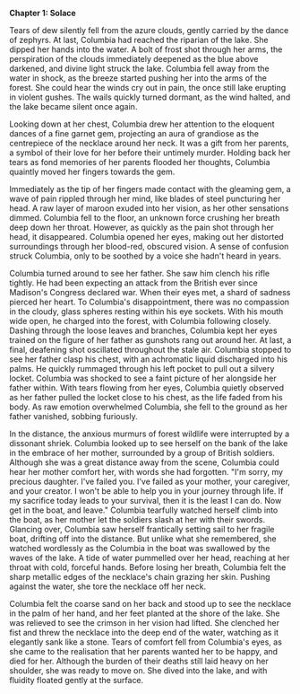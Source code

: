 **Chapter 1: Solace**

Tears of dew silently fell from the azure clouds, gently carried by the dance of zephyrs. At last, Columbia had reached the riparian of the lake. She dipped her hands into the water. A bolt of frost shot through her arms, the perspiration of the clouds immediately deepened as the blue above darkened, and divine light struck the lake. Columbia fell away from the water in shock, as the breeze started pushing her into the arms of the forest. She could hear the winds cry out in pain, the once still lake erupting in violent gushes. The wails quickly turned dormant, as the wind halted, and the lake became silent once again. 

Looking down at her chest, Columbia drew her attention to the eloquent dances of a fine garnet gem, projecting an aura of grandiose as the centrepiece of the necklace around her neck. It was a gift from her parents, a symbol of their love for her before their untimely murder. Holding back her tears as fond memories of her parents flooded her thoughts, Columbia quaintly moved her fingers towards the gem.

Immediately as the tip of her fingers made contact with the gleaming gem, a wave of pain rippled through her mind, like blades of steel puncturing her head.  A raw layer of maroon exuded into her vision, as her other sensations dimmed. Columbia fell to the floor, an unknown force crushing her breath deep down her throat. However, as quickly as the pain shot through her head, it disappeared. Columbia opened her eyes, making out her distorted surroundings through her blood-red, obscured vision. A sense of confusion struck Columbia, only to be soothed by a voice she hadn't heard in years.

Columbia turned around to see her father. She saw him clench his rifle tightly. He had been expecting an attack from the British ever since Madison's Congress declared war. When their eyes met, a shard of sadness pierced her heart. To Columbia's disappointment, there was no compassion in the cloudy, glass spheres resting within his eye sockets. With his mouth wide open, he charged into the forest, with Columbia following closely. Dashing through the loose leaves and branches, Columbia kept her eyes trained on the figure of her father as gunshots rang out around her. At last, a final, deafening shot oscillated throughout the stale air. Columbia stopped to see her father clasp his chest, with an achromatic liquid discharged into his palms. He quickly rummaged through his left pocket to pull out a silvery locket. Columbia was shocked to see a faint picture of her alongside her father within. With tears flowing from her eyes, Columbia quietly observed as her father pulled the locket close to his chest, as the life faded from his body. As raw emotion overwhelmed Columbia, she fell to the ground as her father vanished, sobbing furiously.

In the distance, the anxious murmurs of forest wildlife were interrupted by a dissonant shriek. Columbia looked up to see herself on the bank of the lake in the embrace of her mother, surrounded by a group of British soldiers. Although she was a great distance away from the scene, Columbia could hear her mother comfort her, with words she had forgotten. "I'm sorry, my precious daughter. I've failed you. I've failed as your mother, your caregiver, and your creator. I won't be able to help you in your journey through life. If my sacrifice today leads to your survival, then it is the least I can do. Now get in the boat, and leave." Columbia tearfully watched herself climb into the boat, as her mother let the soldiers slash at her with their swords. Glancing over, Columbia saw herself frantically setting sail to her fragile boat, drifting off into the distance. But unlike what she remembered, she watched wordlessly as the Columbia in the boat was swallowed by the waves of the lake. A tide of water pummelled over her head, reaching at her throat with cold, forceful hands. Before losing her breath, Columbia felt the sharp metallic edges of the necklace's chain grazing her skin. Pushing against the water, she tore the necklace off her neck.

Columbia felt the coarse sand on her back and stood up to see the necklace in the palm of her hand, and her feet planted at the shore of the lake. She was relieved to see the crimson in her vision had lifted. She clenched her fist and threw the necklace into the deep end of the water, watching as it elegantly sank like a stone. Tears of comfort fell from Columbia's eyes, as she came to the realisation that her parents wanted her to be happy, and died for her. Although the burden of their deaths still laid heavy on her shoulder, she was ready to move on. She dived into the lake, and with fluidity floated gently at the surface.